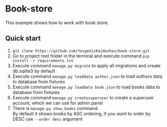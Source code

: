 # Book-store
This example shows how to work with book store. <br />

Quick start
-----------------
1. ``git clone https://github.com/YevgeniiKaidashov/book-store.git``
2. Go to project root folder in the terminal and execute command ``pip install -r requirements.txt``
3. Execute command ``manage.py migrate`` to apply all migrations and create db.sqlite3 by default
4. Execute command ``manage.py loaddata author.json`` to load authors data to database from fixtures
4. Execute command ``manage.py loaddata book.json`` to load books data to database from fixtures
5. Execute command ``manage.py createsuperuser`` to create a superuser account, which we can use for admin panel
6. There is ``manage.py show_books`` command. <br />
By default it shows books by ASC ordering, if you want to order by DESC use ``--order desc`` argument

